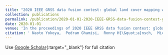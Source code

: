 ```yaml
---
title: "2020 IEEE GRSS data fusion contest: global land cover mapping with weak supervision"
collection: publications
permalink: /publication/2020-01-01-2020-IEEE-GRSS-data-fusion-contest-global-land-cover-mapping-with-weak-supervision
date: 2020-01-01
venue: 'In the proceedings of 2020 IEEE GRSS data fusion contest: global land cover mapping with weak supervision'
citation: ' Naoto Yokoya,  Pedram Ghamisi,  Ronny H{\&quot;a}nsch,  Michael Schmitt, &quot;2020 IEEE GRSS data fusion contest: global land cover mapping with weak supervision.&quot; In the proceedings of 2020 IEEE GRSS data fusion contest: global land cover mapping with weak supervision, 2020.'
---
```

Use [Google Scholar](https://scholar.google.com/scholar?q=2020+IEEE+GRSS+data+fusion+contest:+global+land+cover+mapping+with+weak+supervision){:target="_blank"} for full citation
